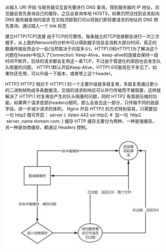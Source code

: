 从输入 URl 开始
与服务器交互首先要进行 DNS 查询，得到服务器的 IP 地址，浏览器会首先查询自己的缓存，之后会查询本地 HOSTS，如果仍然没找到会发起向 DNS 服务器查询的请求
在文档顶部我们可以将我们即将要请求的地址的 DNS 预先查询，通过插入一个 link 标签

<link rel="dns-prefetch" href="https://fonts.googleapis.com/">
建立HTTP(TCP)连接
由于TCP的可靠性，每条独立的TCP连接都会进行一次三次握手，从上面的Network的分析中可以得到握手往往会消耗大部分时间，真正的数据传输反而会少一些(当然取决于内容多少)。HTTP1.0和HTTP1.1为了解决这个问题在header中加入了Connection: Keep-Alive，keep-alive的连接会保持一段时间不断开，后续的请求都会复用这一条TCP，不过由于管道化的原因也会发生队头阻塞的问题。
HTTP1.1默认开启Keep-Alive，HTTP1.0可能现在不多见了，如果你还在用，可以升级一下版本，或者带上这个header。

HTTP2
HTTP2 相对于 HTTP1.1 的一个主要升级是多路复用，多路复用通过更小的二进制帧构成多条数据流，交错的请求和响应可以并行传输而不被阻塞，这样就解决了 HTTP1.1 时复用会产生的队头阻塞的问题，同时 HTTP2 有首部压缩的功能，如果两个请求首部(headers)相同，那么会省去这一部分，只传输不同的首部字段，进一步减少请求的体积。
Nginx 开启 HTTP2 的方式特别容易，只需要加一句 http2 既可开启：
server {
 listen 443 ssl http2; #  加一句  http2.
 server_name domain.com;
}
缓存
HTTP 缓存主要分为两种，一种是强缓存，另一种是协商缓存，都通过 Headers 控制。
![avatar](https://github.com/freezestanley/rollstone/blob/main/%E5%85%B6%E4%BB%96/缓存/a.jpg)
